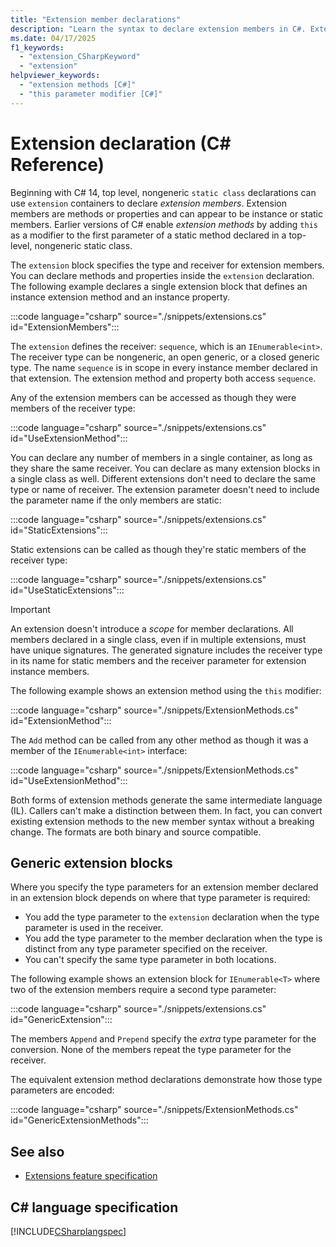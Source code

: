 ```yaml
---
title: "Extension member declarations"
description: "Learn the syntax to declare extension members in C#. Extension members enable you to add functionality to types and interfaces in those instances where you don't have the source for the original type. Extensions are often paired with generic interfaces to implement a common set of functionality across all types that implement that interface."
ms.date: 04/17/2025
f1_keywords:
  - "extension_CSharpKeyword"
  - "extension"
helpviewer_keywords:
  - "extension methods [C#]"
  - "this parameter modifier [C#]"
---
```

# Extension declaration (C# Reference)

Beginning with C# 14, top level, nongeneric `static class` declarations can use `extension` containers to declare *extension members*. Extension members are methods or properties and can appear to be instance or static members. Earlier versions of C# enable *extension methods* by adding `this` as a modifier to the first parameter of a static method declared in a top-level, nongeneric static class.

The `extension` block specifies the type and receiver for extension members. You can declare methods and properties inside the `extension` declaration. The following example declares a single extension block that defines an instance extension method and an instance property.

:::code language="csharp" source="./snippets/extensions.cs" id="ExtensionMembers":::

The `extension` defines the receiver: `sequence`, which is an `IEnumerable<int>`. The receiver type can be nongeneric, an open generic, or a closed generic type. The name `sequence` is in scope in every instance member declared in that extension. The extension method and property both access `sequence`.

Any of the extension members can be accessed as though they were members of the receiver type:

:::code language="csharp" source="./snippets/extensions.cs" id="UseExtensionMethod":::

You can declare any number of members in a single container, as long as they share the same receiver. You can declare as many extension blocks in a single class as well. Different extensions don't need to declare the same type or name of receiver. The extension parameter doesn't need to include the parameter name if the only members are static:

:::code language="csharp" source="./snippets/extensions.cs" id="StaticExtensions":::

Static extensions can be called as though they're static members of the receiver type:

:::code language="csharp" source="./snippets/extensions.cs" id="UseStaticExtensions":::

> [!IMPORTANT]  
> An extension doesn't introduce a *scope* for member declarations. All members declared in a single class, even if in multiple extensions, must have unique signatures. The generated signature includes the receiver type in its name for static members and the receiver parameter for extension instance members.

The following example shows an extension method using the `this` modifier:

:::code language="csharp" source="./snippets/ExtensionMethods.cs" id="ExtensionMethod":::

The `Add` method can be called from any other method as though it was a member of the `IEnumerable<int>` interface:

:::code language="csharp" source="./snippets/ExtensionMethods.cs" id="UseExtensionMethod":::

Both forms of extension methods generate the same intermediate language (IL). Callers can't make a distinction between them. In fact, you can convert existing extension methods to the new member syntax without a breaking change. The formats are both binary and source compatible.

## Generic extension blocks

Where you specify the type parameters for an extension member declared in an extension block depends on where that type parameter is required:

- You add the type parameter to the `extension` declaration when the type parameter is used in the receiver.
- You add the type parameter to the member declaration when the type is distinct from any type parameter specified on the receiver.
- You can't specify the same type parameter in both locations.

The following example shows an extension block for `IEnumerable<T>` where two of the extension members require a second type parameter:

:::code language="csharp" source="./snippets/extensions.cs" id="GenericExtension":::

The members `Append` and `Prepend` specify the *extra* type parameter for the conversion. None of the members repeat the type parameter for the receiver.

The equivalent extension method declarations demonstrate how those type parameters are encoded:

:::code language="csharp" source="./snippets/ExtensionMethods.cs" id="GenericExtensionMethods":::

## See also

- [Extensions feature specification](~/_csharplang/proposals/extensions.md)

## C# language specification

[!INCLUDE[CSharplangspec](~/includes/csharplangspec-md.md)]
